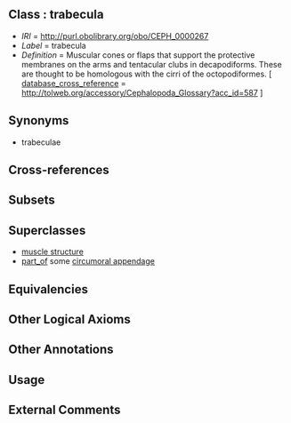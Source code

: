 
## Class : trabecula

 * *IRI* = http://purl.obolibrary.org/obo/CEPH_0000267
 * *Label* = trabecula
 * *Definition* = Muscular cones or flaps that support the protective membranes on the arms and tentacular clubs in decapodiforms. These are thought to be homologous with the cirri of the octopodiformes. [ [database_cross_reference](../../ef/oboInOwl#hasDbXref.md) = http://tolweb.org/accessory/Cephalopoda_Glossary?acc_id=587 ]

## Synonyms

 * trabeculae

## Cross-references


## Subsets


## Superclasses

 * [muscle structure](../../UBERON/90/UBERON_0005090.md)
 * [part_of](../../BFO/50/BFO_0000050.md) some [circumoral appendage](../../CEPH/08/CEPH_0000308.md)

## Equivalencies


## Other Logical Axioms


## Other Annotations


## Usage


## External Comments

